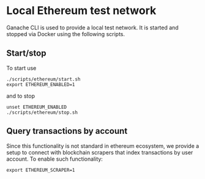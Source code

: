 # Local Ethereum test network

Ganache CLI is used to provide a local test network. It is started and stopped
via Docker using the following scripts.

## Start/stop

To start use

```
./scripts/ethereum/start.sh
export ETHEREUM_ENABLED=1
```

and to stop

```
unset ETHEREUM_ENABLED
./scripts/ethereum/stop.sh
```

## Query transactions by account

Since this functionality is not standard in ethereum ecosystem, we provide a setup to connect with blockchain scrapers that index transactions by user account. To enable such functionality:

```
export ETHEREUM_SCRAPER=1
```
